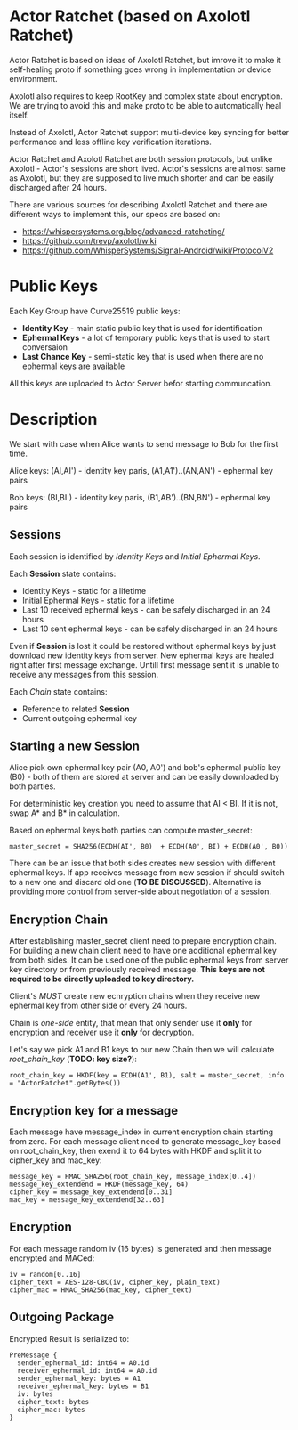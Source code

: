 # Actor Ratchet (based on Axolotl Ratchet)

Actor Ratchet is based on ideas of Axolotl Ratchet, but imrove it to make it self-healing proto if something goes wrong in implementation or device environment.

Axolotl also requires to keep RootKey and complex state about encryption. We are trying to avoid this and make proto to be able to automatically heal itself.

Instead of Axolotl, Actor Ratchet support multi-device key syncing for better performance and less offline key verification iterations.

Actor Ratchet and Axolotl Ratchet are both session protocols, but unlike Axolotl - Actor's sessions are short lived. Actor's sessions are almost same as Axolotl, but they are supposed to live much shorter and can be easily discharged after 24 hours.

There are various sources for describing Axolotl Ratchet and there are different ways to implement this, our specs are based on:
* https://whispersystems.org/blog/advanced-ratcheting/
* https://github.com/trevp/axolotl/wiki
* https://github.com/WhisperSystems/Signal-Android/wiki/ProtocolV2

# Public Keys

Each Key Group have Curve25519 public keys:
* **Identity Key** - main static public key that is used for identification
* **Ephermal Keys** - a lot of temporary public keys that is used to start conversaion
* **Last Chance Key** - semi-static key that is used when there are no ephermal keys are available

All this keys are uploaded to Actor Server befor starting communcation.

# Description

We start with case when Alice wants to send message to Bob for the first time.

Alice keys: (AI,AI') - identity key paris, (A1,A1')..(AN,AN') - ephermal key pairs

Bob keys: (BI,BI') - identity key paris, (B1,AB')..(BN,BN') - ephermal key pairs

## Sessions

Each session is identified by *Identity Keys* and *Initial Ephermal Keys*.

Each **Session** state contains:
* Identity Keys - static for a lifetime
* Initial Ephermal Keys - static for a lifetime
* Last 10 received ephermal keys - can be safely discharged in an 24 hours
* Last 10 sent ephermal keys  - can be safely discharged in an 24 hours

Even if **Session** is lost it could be restored without ephermal keys by just download new identity keys from server. New ephermal keys are healed right after first message exchange. Untill first message sent it is unable to receive any messages from this session.

Each *Chain* state contains:
* Reference to related **Session**
* Current outgoing ephermal key

## Starting a new Session

Alice pick own ephermal key pair (A0, A0') and bob's ephermal public key (B0) - both of them are stored at server and can be easily downloaded by both parties.

For deterministic key creation you need to assume that AI < BI. If it is not, swap A* and B* in calculation.

Based on ephermal keys both parties can compute master_secret:
```
master_secret = SHA256(ECDH(AI', B0)  + ECDH(A0', BI) + ECDH(A0', B0))
```

There can be an issue that both sides creates new session with different ephermal keys. If app receives message from new session if should switch to a new one and discard old one (**TO BE DISCUSSED**). Alternative is providing more control from server-side about negotiation of a session.

## Encryption Chain

After establishing master_secret client need to prepare encryption chain. For building a new chain client need to have one additional ephermal key from both sides. It can be used one of the public ephermal keys from server key directory or from previously received message. **This keys are not required to be directly uploaded to key directory.**

Client's *MUST* create new ecnryption chains when they receive new ephermal key from other side or every 24 hours.

Chain is *one-side* entity, that mean that only sender use it **only** for encryption and receiver use it **only** for decryption.

Let's say we pick A1 and B1 keys to our new Chain then we will calculate *root_chain_key* (**TODO: key size?**):
```
root_chain_key = HKDF(key = ECDH(A1', B1), salt = master_secret, info = "ActorRatchet".getBytes())
```

## Encryption key for a message

Each message have message_index in current encryption chain starting from zero.
For each message client need to generate message_key based on root_chain_key, then exend it to 64 bytes with HKDF and split it to cipher_key and mac_key:
```
message_key = HMAC_SHA256(root_chain_key, message_index[0..4])
message_key_extendend = HKDF(message_key, 64)
cipher_key = message_key_extendend[0..31]
mac_key = message_key_extendend[32..63]
```

## Encryption

For each message random iv (16 bytes) is generated and then message encrypted and MACed:
```
iv = random[0..16]
cipher_text = AES-128-CBC(iv, cipher_key, plain_text)
cipher_mac = HMAC_SHA256(mac_key, cipher_text)
```

## Outgoing Package

Encrypted Result is serialized to:

```
PreMessage {
  sender_ephermal_id: int64 = A0.id
  receiver_ephermal_id: int64 = A0.id
  sender_ephermal_key: bytes = A1
  receiver_ephermal_key: bytes = B1
  iv: bytes
  cipher_text: bytes
  cipher_mac: bytes
}
```
